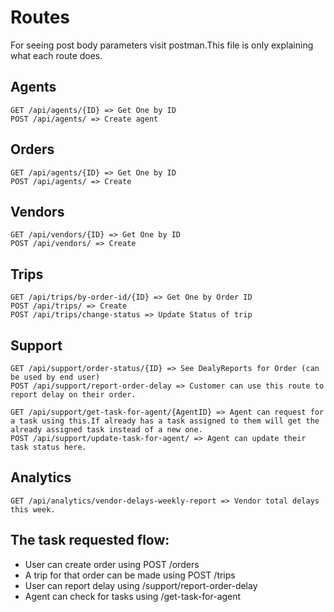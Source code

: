 # Routes
For seeing post body parameters visit postman.This file is only explaining what each route does.
## Agents

    GET /api/agents/{ID} => Get One by ID
    POST /api/agents/ => Create agent 

## Orders
    GET /api/agents/{ID} => Get One by ID
    POST /api/agents/ => Create 

## Vendors
    GET /api/vendors/{ID} => Get One by ID
    POST /api/vendors/ => Create
## Trips
    GET /api/trips/by-order-id/{ID} => Get One by Order ID
    POST /api/trips/ => Create
    POST /api/trips/change-status => Update Status of trip

## Support
    GET /api/support/order-status/{ID} => See DealyReports for Order (can be used by end user)
    POST /api/support/report-order-delay => Customer can use this route to report delay on their order.

    GET /api/support/get-task-for-agent/{AgentID} => Agent can request for a task using this.If already has a task assigned to them will get the already assigned task instead of a new one.
    POST /api/support/update-task-for-agent/ => Agent can update their task status here.
## Analytics
    GET /api/analytics/vendor-delays-weekly-report => Vendor total delays this week.

## The task requested flow:
- User can create order using POST /orders
- A trip for that order can be made using POST /trips
- User can report delay using /support/report-order-delay
- Agent can check for tasks using /get-task-for-agent
